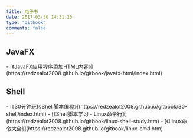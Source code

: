 ```yaml
---
title: 电子书
date: 2017-03-30 14:31:25
type: "gitbook"
comments: false
---
```

<h2>JavaFX</h2>
- [《JavaFX应用程序添加HTML内容》](https://redzealot2008.github.io/gitbook/javafx-html/index.html)

<h2>Shell</h2>
- [《30分钟玩转Shell脚本编程》](https://redzealot2008.github.io/gitbook/30-shell/index.html)
- [《Shell脚本学习 - Linux命令行》](https://redzealot2008.github.io/gitbook/linux-shell-study.htm)
- [《Linux命令大全》](https://redzealot2008.github.io/gitbook/linux-cmd.htm)